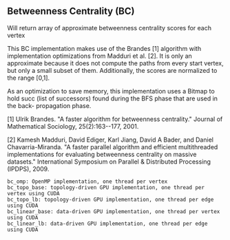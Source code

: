 ## Betweenness Centrality (BC) ##

Will return array of approximate betweenness centrality scores for each vertex

This BC implementation makes use of the Brandes [1] algorithm with
implementation optimizations from Madduri et al. [2]. It is only an approximate
because it does not compute the paths from every start vertex, but only a small
subset of them. Additionally, the scores are normalized to the range [0,1].

As an optimization to save memory, this implementation uses a Bitmap to hold
succ (list of successors) found during the BFS phase that are used in the back-
propagation phase.

[1] Ulrik Brandes. "A faster algorithm for betweenness centrality." Journal of
    Mathematical Sociology, 25(2):163--177, 2001.

[2] Kamesh Madduri, David Ediger, Karl Jiang, David A Bader, and Daniel
	Chavarria-Miranda. "A faster parallel algorithm and efficient multithreaded
	implementations for evaluating betweenness centrality on massive datasets."
	International Symposium on Parallel & Distributed Processing (IPDPS), 2009.

```
bc_omp: OpenMP implementation, one thread per vertex
bc_topo_base: topology-driven GPU implementation, one thread per vertex using CUDA
bc_topo_lb: topology-driven GPU implementation, one thread per edge using CUDA
bc_linear_base: data-driven GPU implementation, one thread per vertex using CUDA
bc_linear_lb: data-driven GPU implementation, one thread per edge using CUDA
```
